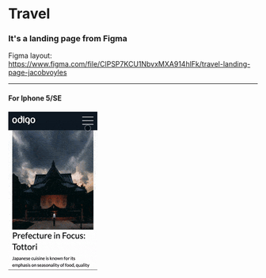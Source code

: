 # Travel

### It's a landing page from Figma

Figma layout: https://www.figma.com/file/ClPSP7KCU1NbvxMXA914hlFk/travel-landing-page-jacobvoyles

---

#### For Iphone 5/SE

![travel-landing-page](https://github.com/superpuper777/Travel/blob/master/travel-landing.gif)
